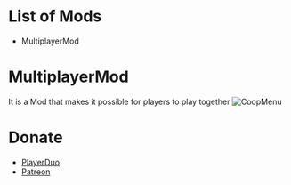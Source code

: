 # List of Mods
+ MultiplayerMod
# MultiplayerMod
It is a Mod that makes it possible for players to play together
![CoopMenu](https://i.ibb.co/1mqvVn3/z4251397821183-21ffafe72030b6983f0f47cfd097bacb.jpg  "CoopMenu")
# Donate
+ [PlayerDuo](https://playerduo.net/thongdev)
+ [Patreon](https://www.patreon.com/thongdev)

